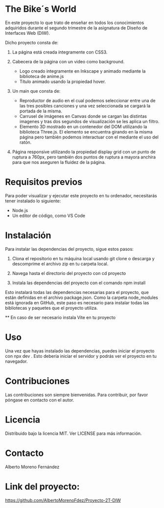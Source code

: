 # The Bike´s World

En este proyecto lo que trato de enseñar en todos los conocimientos adquiridos durante el segundo trimestre de la asignatura de Diseño de Interfaces Web (DIW).

Dicho proyecto consta de: 
1. La página está creada íntegramente con CSS3.

2. Cabecera de la página con un video como background.
   - Logo creado integramente en Inkscape y animado mediante la biblioteca de anime.js
   - Título animado usando la propiedad hover.
    
3. Un main que consta de:
   - Reproductor de audio en el cual podemos seleccionar entre una de las tres posibles canciones y una vez seleccionada se cargará la portada de la misma.
   - Carrusel de imágenes en Canvas donde se cargan las distintas imagenes y tras dos segundos de visualización se les aplica un filtro.
   - Elemento 3D mostrado en un contenedor del DOM utilizando la biblioteca Three.js. El elemento se encuentra girando en la misma página pero también podemos interactuar con el mediante el uso del ratón.

4. Página responsive utilizando la propiedad display grid con un punto de ruptura a 760px, pero también dos puntos de ruptura a mayora anchira para que nos aseguren la fluidez de la página.

# Requisitos previos
Para poder visualizar y ejecutar este proyecto en tu ordenador, necesitarás tener instalado lo siguiente:
- Node.js
- Un editor de código, como VS Code

# Instalación
Para instalar las dependencias del proyecto, sigue estos pasos:

1. Clona el repositorio en tu máquina local usando git clone o descarga y descomprime el archivo zip en tu carpeta local.

2. Navega hasta el directorio del proyecto con cd proyecto

3. Instala las dependencias del proyecto con el comando npm install

Esto instalará todas las dependencias necesarias para el proyecto, que están definidas en el archivo package.json. Como la carpeta node_modules está ignorada en GitHub, este paso es necesario para instalar todas las bibliotecas y paquetes que el proyecto utiliza.

** En caso de ser necesario instala Vite en tu proyecto

# Uso
Una vez que hayas instalado las dependencias, puedes iniciar el proyecto con npx dev . Esto debería iniciar el servidor y podrás ver el proyecto en tu navegador.

# Contribuciones
Las contribuciones son siempre bienvenidas. Para contribuir, por favor póngase en contacto con el autor.

# Licencia
Distribuido bajo la licencia MIT. Ver LICENSE para más información.

# Contacto
Alberto Moreno Fernández

# Link del proyecto: 
https://github.com/AlbertoMorenoFdez/Proyecto-2T-DIW
